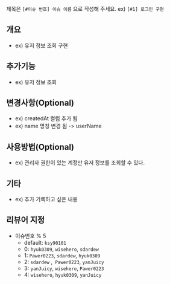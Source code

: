 제목은  `[#이슈 번호] 이슈 이름` 으로 작성해 주세요. ex) `[#1] 로그인 구현`

## 개요
- ex) 유저 정보 조회 구현

## 추가기능
- ex) 유저 정보 조회

## 변경사항(Optional)
- ex) createdAt 컬럼 추가 됨
- ex) name 명칭 변경 됨 -> userName

## 사용방법(Optional)
- ex) 관리자 권한이 있는 계정만 유저 정보를 조회할 수 있다.

## 기타
- ex) 추가 기록하고 싶은 내용

## 리뷰어 지정
- 이슈번호 % 5
    - default: `ksy90101`
    - 0: `hyuk0309`, `wisehero`, `sdardew`
    - 1: `Pawer0223`, `sdardew`, `hyuk0309`
    - 2: `sdardew` ,` Pawer0223`, `yanJuicy`
    - 3: `yanJuicy`, `wisehero`, `Pawer0223`
    - 4: `wisehero`, `hyuk0309`, `yanJuicy`
